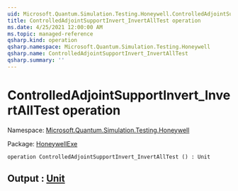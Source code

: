 ```yaml
---
uid: Microsoft.Quantum.Simulation.Testing.Honeywell.ControlledAdjointSupportInvert_InvertAllTest
title: ControlledAdjointSupportInvert_InvertAllTest operation
ms.date: 4/25/2021 12:00:00 AM
ms.topic: managed-reference
qsharp.kind: operation
qsharp.namespace: Microsoft.Quantum.Simulation.Testing.Honeywell
qsharp.name: ControlledAdjointSupportInvert_InvertAllTest
qsharp.summary: ''
---
```


# ControlledAdjointSupportInvert_InvertAllTest operation

Namespace: [Microsoft.Quantum.Simulation.Testing.Honeywell](xref:Microsoft.Quantum.Simulation.Testing.Honeywell)

Package: [HoneywellExe](https://nuget.org/packages/HoneywellExe)




```qsharp
operation ControlledAdjointSupportInvert_InvertAllTest () : Unit
```


## Output : [Unit](xref:microsoft.quantum.qsharp.valueliterals#unit-literal)

